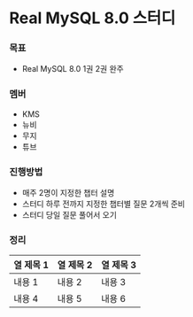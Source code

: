 # Real MySQL 8.0 스터디

### 목표
+ Real MySQL 8.0 1권 2권 완주

### 멤버
+ KMS
+ 뉴비
+ 무지
+ 튜브

### 진행방법
+ 매주 2명이 지정한 챕터 설명
+ 스터디 하루 전까지 지정한 챕터별 질문 2개씩 준비
+ 스터디 당일 질문 풀어서 오기

### 정리
| 열 제목 1 | 열 제목 2 | 열 제목 3 |
|----------|----------|----------|
| 내용 1   | 내용 2   | 내용 3   |
| 내용 4   | 내용 5   | 내용 6   |